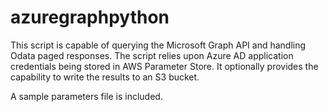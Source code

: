 # azuregraphpython
This script is capable of querying the Microsoft Graph API and handling Odata paged responses.  The script relies upon Azure AD application credentials being stored in AWS Parameter Store.  It optionally provides the capability to write the results to an S3 bucket.  

A sample parameters file is included.
